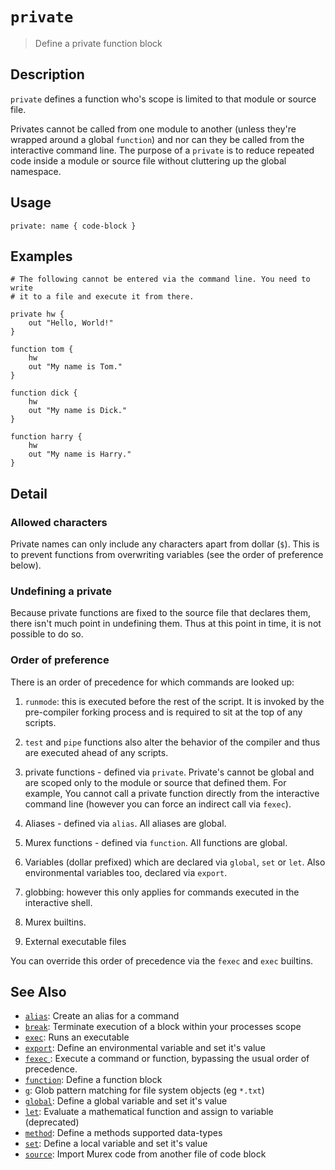 # `private`

> Define a private function block

## Description

`private` defines a function who's scope is limited to that module or source
file.

Privates cannot be called from one module to another (unless they're wrapped
around a global `function`) and nor can they be called from the interactive
command line. The purpose of a `private` is to reduce repeated code inside
a module or source file without cluttering up the global namespace.

## Usage

```
private: name { code-block }
```

## Examples

```
# The following cannot be entered via the command line. You need to write
# it to a file and execute it from there.

private hw {
    out "Hello, World!"
}

function tom {
    hw
    out "My name is Tom."
}

function dick {
    hw
    out "My name is Dick."
}

function harry {
    hw
    out "My name is Harry."
}
```

## Detail

### Allowed characters

Private names can only include any characters apart from dollar (`$`).
This is to prevent functions from overwriting variables (see the order of
preference below).

### Undefining a private

Because private functions are fixed to the source file that declares them,
there isn't much point in undefining them. Thus at this point in time, it
is not possible to do so.

### Order of preference

There is an order of precedence for which commands are looked up:

1. `runmode`: this is executed before the rest of the script. It is invoked by
   the pre-compiler forking process and is required to sit at the top of any
   scripts.

1. `test` and `pipe` functions also alter the behavior of the compiler and thus
   are executed ahead of any scripts.

4. private functions - defined via `private`. Private's cannot be global and
   are scoped only to the module or source that defined them. For example, You
   cannot call a private function directly from the interactive command line
   (however you can force an indirect call via `fexec`).

2. Aliases - defined via `alias`. All aliases are global.

3. Murex functions - defined via `function`. All functions are global.

5. Variables (dollar prefixed) which are declared via `global`, `set` or `let`.
   Also environmental variables too, declared via `export`.

6. globbing: however this only applies for commands executed in the interactive
   shell.

7. Murex builtins.

8. External executable files

You can override this order of precedence via the `fexec` and `exec` builtins.

## See Also

* [`alias`](../commands/alias.md):
  Create an alias for a command
* [`break`](../commands/break.md):
  Terminate execution of a block within your processes scope
* [`exec`](../commands/exec.md):
  Runs an executable
* [`export`](../commands/export.md):
  Define an environmental variable and set it's value
* [`fexec` ](../commands/fexec.md):
  Execute a command or function, bypassing the usual order of precedence.
* [`function`](../commands/function.md):
  Define a function block
* [`g`](../commands/g.md):
  Glob pattern matching for file system objects (eg `*.txt`)
* [`global`](../commands/global.md):
  Define a global variable and set it's value
* [`let`](../commands/let.md):
  Evaluate a mathematical function and assign to variable (deprecated)
* [`method`](../commands/method.md):
  Define a methods supported data-types
* [`set`](../commands/set.md):
  Define a local variable and set it's value
* [`source`](../commands/source.md):
  Import Murex code from another file of code block
